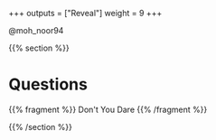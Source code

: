 +++
outputs = ["Reveal"]
weight = 9
+++


<p class="twitter">@moh_noor94</p>

{{% section %}}

# Questions
{{% fragment %}} Don't You Dare {{% /fragment %}}


{{% /section %}}

